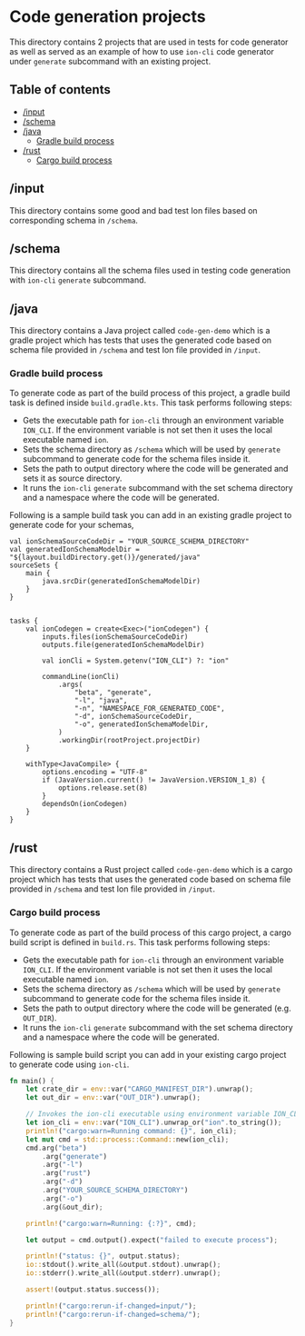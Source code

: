 # Code generation projects

This directory contains 2 projects that are used in tests for code generator as well as served as an example of
how to use `ion-cli` code generator under `generate` subcommand with an existing project.

## Table of contents

* [/input](#input)
* [/schema](#schema)
* [/java](#java)
    * [Gradle build process](#gradle-build-process)
* [/rust](#rust)
    * [Cargo build process](#cargo-build-process)

## /input

This directory contains some good and bad test Ion files based on corresponding schema in `/schema`.

## /schema

This directory contains all the schema files used in testing code generation with `ion-cli` `generate` subcommand.

## /java

This directory contains a Java project called `code-gen-demo` which is a gradle project which has tests that uses the
generated code based
on schema file provided in `/schema` and test Ion file provided in `/input`.

### Gradle build process

To generate code as part of the build process of this project, a gradle build task is defined inside `build.gradle.kts`.
This task performs following steps:

- Gets the executable path for `ion-cli` through an environment variable `ION_CLI`. If the environment variable is not
  set then it uses the local executable named `ion`.
- Sets the schema directory as `/schema` which will be used by `generate` subcommand to generate code for the schema
  files inside it.
- Sets the path to output directory where the code will be generated and sets it as source directory.
- It runs the `ion-cli` `generate` subcommand with the set schema directory and a namespace where the code will be
  generated.

Following is a sample build task you can add in an existing gradle project to generate code for your schemas,

```
val ionSchemaSourceCodeDir = "YOUR_SOURCE_SCHEMA_DIRECTORY"
val generatedIonSchemaModelDir = "${layout.buildDirectory.get()}/generated/java"
sourceSets {
    main {
        java.srcDir(generatedIonSchemaModelDir)
    }
}


tasks {
    val ionCodegen = create<Exec>("ionCodegen") {
        inputs.files(ionSchemaSourceCodeDir)
        outputs.file(generatedIonSchemaModelDir)

        val ionCli = System.getenv("ION_CLI") ?: "ion"

        commandLine(ionCli)
            .args(
                "beta", "generate",
                "-l", "java",
                "-n", "NAMESPACE_FOR_GENERATED_CODE",
                "-d", ionSchemaSourceCodeDir,
                "-o", generatedIonSchemaModelDir,
            )
            .workingDir(rootProject.projectDir)
    }

    withType<JavaCompile> {
        options.encoding = "UTF-8"
        if (JavaVersion.current() != JavaVersion.VERSION_1_8) {
            options.release.set(8)
        }
        dependsOn(ionCodegen)
    }
}
```

## /rust

This directory contains a Rust project called `code-gen-demo` which is a cargo project which has tests that uses the
generated code based
on schema file provided in `/schema` and test Ion file provided in `/input`.

### Cargo build process

To generate code as part of the build process of this cargo project, a cargo build script is defined in `build.rs`.
This task performs following steps:

- Gets the executable path for `ion-cli` through an environment variable `ION_CLI`. If the environment variable is not
  set then it uses the local executable named `ion`.
- Sets the schema directory as `/schema` which will be used by `generate` subcommand to generate code for the schema
  files inside it.
- Sets the path to output directory where the code will be generated (e.g. `OUT_DIR`).
- It runs the `ion-cli` `generate` subcommand with the set schema directory and a namespace where the code will be
  generated.

Following is sample build script you can add in your existing cargo project to generate code using `ion-cli`.

```rust
fn main() {
    let crate_dir = env::var("CARGO_MANIFEST_DIR").unwrap();
    let out_dir = env::var("OUT_DIR").unwrap();

    // Invokes the ion-cli executable using environment variable ION_CLI if present, otherwise uses local executable named `ion`
    let ion_cli = env::var("ION_CLI").unwrap_or("ion".to_string());
    println!("cargo:warn=Running command: {}", ion_cli);
    let mut cmd = std::process::Command::new(ion_cli);
    cmd.arg("beta")
        .arg("generate")
        .arg("-l")
        .arg("rust")
        .arg("-d")
        .arg("YOUR_SOURCE_SCHEMA_DIRECTORY")
        .arg("-o")
        .arg(&out_dir);

    println!("cargo:warn=Running: {:?}", cmd);

    let output = cmd.output().expect("failed to execute process");

    println!("status: {}", output.status);
    io::stdout().write_all(&output.stdout).unwrap();
    io::stderr().write_all(&output.stderr).unwrap();

    assert!(output.status.success());

    println!("cargo:rerun-if-changed=input/");
    println!("cargo:rerun-if-changed=schema/");
}
```